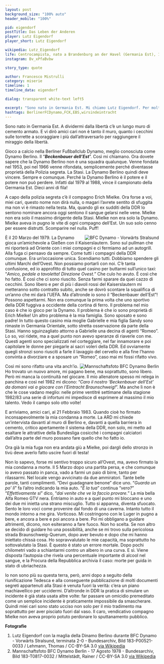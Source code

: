 ```yaml
---
layout: post
background_size: "100% auto"
header_mobile: "100%"

pid: eigendorf
postTitle: Das Leben der Anderen
player: Lutz Eigendorf
player_short: Lutz Eigendorf

wikipedia: Lutz_Eigendorf
life: Centrocampista, nato a Brandenburg an der Havel (Germania Est), 16 luglio 1956
instagram: Bv_xPfaBvbw

story_type: quote

author: Francesco Mistrulli
category: miserie
timeline: 1
timeline_data: eigendorf

dialog: transparent white-text left5

excerpt: "Sono nato in Germania Est. Mi chiamo Lutz Eigendorf. Per molti il “Beckenbauer dell’Est”. Gioco per la squadra della Stasi. La Dynamo Berlino."
hashtags: BerlinerFCDynamo,FCK,EBS,wirsindeintracht
---
```

Sono nato in Germania Est. A dividermi dalla libertà c’è un lungo muro di cemento armato. E vi dirò amici cari non è tanto il muro, quanto i cecchini sulle torrette a scoraggiare i più dall’attraversarlo per raggiungere il miraggio della libertà.  

Gioco a calcio nella Berliner Fußballclub Dynamo, meglio conosciuta come Dynamo Berlino. Il “**_Beckenbauer dell’Est_**”. Così mi chiamano. Ora dovete sapere che la Dynamo Berlino non è una squadra qualunque. Venne fondata nel 1953, poi nel 1966 venne rifondata, semplicemente perché diventasse proprietà della Polizia segreta. La Stasi. La Dynamo Berlino quindi deve vincere. Sempre e comunque. Perché la Dynamo Berlino è il potere e il potere non può perdere. Infatti dal 1979 al 1988, vince il campionato della Germania Est. Dieci anni di fila!  

A capo della polizia segreta c’è il compagno Erich Mielke. Ora forse a voi, miei cari, questo nome non dirà nulla, o magari l’avrete sentito di sfuggita ma non vi è rimasto nella testa. Ma, quando gli ex sudditi della DDR lo sentono nominare ancora oggi sentono il sangue gelarsi nelle vene. Mielke non era solo il massimo dirigente della Stasi. Mielke non era solo la Dynamo. Mielke aveva in pugno le vite di ogni compagno dell’Est. Un suo solo cenno per essere distrutti. Scomparire nel nulla. Puff!  

<img class="responsive-img border w100 margin-1em" src="{{site.baseurl}}/assets/pics/{{page.pid}}/dynamo_berliner.jpg" alt="BFC Dynamo - Vorwärts Stralsund" align="right">

È il 20 Marzo del 1979. La Dynamo gioca un’amichevole a Gießen con il Kaiserslautern. Sono sul pullman che mi riporterà ad Oriente con i miei compagni e ci fermiamo ad un autogrill. Alla fuga ci pensavo da sempre. Come tutti i compagni della DDR comunque. Era un’occasione unica. Scendiamo tutti. Dobbiamo spendere gli ultimi Marchi dell’Ovest. Non possiamo portarli con noi. C’è tanta confusione, ed io approfitto di tutto quel casino per buttarmi sull’unico taxi: “_Amico, pedale a tavoletta! Direzione Ovest._” Che culo ho avuto. È così che ho fatto. È così che ci sono riuscito. Senza farmi sparare da quei cazzo di cecchini. Sono libero e per di più i diavoli rossi del Kaiserslautern mi metteranno sotto contratto subito, anche se dovrò scontare la squalifica di un’anno che mi darà l’UEFA. Ma d’altronde io sono il “Beckenbauer dell’Est”! Possono aspettarmi. Non era comunque la prima volta che uno sportivo della DDR fuggiva a occidente della cortina di ferro. Il problema nel mio caso è che io gioco per la Dynamo. Il problema è che io sono proprietà di Erich Mielke! Un altro problema è la mia famiglia. Sono sposato e sono padre! In tutto questo casino mia moglie Gabrielle e mia figlia Sandy sono  rimaste in Germania Orientale, sotto stretta  osservazione da parte della Stasi. Hanno sguinzagliato attorno a Gabrielle una decina di agenti “Romeo”. Lo so, voi ridete, ma a quel punto non avevo speranze di riaverle con me. Questi agenti sono specializzati nel corteggiare, nel far innamorare e poi capitolare le donne per piegarle ai sacri voleri della DDR. Ed ovviamente quegli stronzi sono riusciti a farle il lavaggio del cervello e alla fine l’hanno convinta a divorziare e a sposare un “Romeo”, caso mai mi fossi rifatto vivo.  

<img class="responsive-img border w100 margin-1em" src="{{site.baseurl}}/assets/pics/{{page.pid}}/BFC_Dynamo_Berlin.jpg" alt="Mannschaftsfoto BFC Dynamo Berlin" align="right">

Così mi sono rifatto una vita anch’io. Ho trovato un nuovo amore, mi pagano bene, ma soprattutto, sono libero.
Però mi manca la continuità nel giocare. Il mio allenatore spesso mi relega in panchina e così nel 1982 mi dicono: “_Caro il nostro ‘Beckenbauer dell’Est’ da domani vai a giocare con l’Eintracht Braunschweig!_”. Ma anche lì non è che le cose vadano meglio: nelle prime ventitré settimane della stagione 1982/83 una serie di infortuni mi impedisce di esprimere al massimo il mio talento. Vedo il campo solo otto volte!  

E arriviamo, amici cari, al 21 Febbraio 1983. Quando cioè ho firmato inconsapevolmente la mia condanna a morte. La ARD mi chiede un’intervista davanti al muro di Berlino e, davanti a quella barriera in cemento, critico apertamente il sistema della DDR, non solo, mi metto ad esaltare le attrattive della Bundesliga cosicché i compagni calciatori dall’altra parte del muro possano fare quello che ho fatto io.  

Ora già la mia fuga non era andata giù a Mielke, poi dargli dello stronzo in tivù deve averlo fatto uscire fuori di testa!  

Non lo sapevo, forse mi sentivo troppo sicuro all’Ovest, ma, avevo firmato la mia condanna a morte.
Il 5 Marzo dopo una partita persa, e che comunque io avevo passato in panca, vado a farmi un paio di birre, tanto per rilassarmi. Nel locale vengo avvicinato da due ammiratori. Tante belle parole, tanti complimenti. “Devi guadagnare benone” dice uno. “_Guarda un po’ lì_” fa l’altro indicando la mia auto. “_È la tua_” continua “_vero?_” “_Effettivamente si_” dico, “_dai venite che ve la faccio provare._” La mia bella Alfa Romeo GTV nera. Entriamo in auto e a quel punto mi bloccano e uno dei due mi inietta una strano miscuglio. Tutto si appanna, diventa sfuocato. Sento le loro voci come provenire dal fondo di una caverna. Intanto tutto il mondo intorno a me gira. Vorticoso. Mi costringono con le Luger in pugno a bere, e ancora a bere e poi ancora a bere. Poi mi obbligano a guidare altrimenti, dicono, non esiteranno a fare fuoco. Non ho scelta. Se non altro se decido di guidare ho una possibilità, anche se mi trovo sulla pericolosa strada Braunschweig-Querum, dopo aver bevuto e dopo che mi hanno iniettato chissà cosa. Ho sopravvalutato le mie capacità, ma soprattutto ho sottovalutato la Stasi. È questo è stato un errore mortale. Dopo pochi chilometri vado a schiantarmi contro un albero in una curva. E sì. Viene disposta l’autopsia che rivela una percentuale importante di alcool nel sangue, e la Procura della Repubblica archivia il caso: morte per guida in stato di ubriachezza.  

Io non sono più su questa terra, però, anni dopo a seguito della riunificazione Tedesca e alla conseguente pubblicazione di molti documenti segreti appartenuti alla Stasi è venuta fuori la verità: c’era un piano machiavellico per uccidermi. D’altronde in DDR la pratica di simulare un incidente è già stata usata altre volte: far passare un omicidio premeditato come un semplice incidente è praticamente impossibile da smascherare.
Quindi miei cari sono stato ucciso non solo per il mio tradimento ma soprattutto per aver pisciato fuori dal vaso. Il caro, vendicativo compagno Mielke non aveva proprio potuto perdonare lo sputtanamento pubblico.

<div class="post-disclaimer">
    <b>Fotografie</b><br/>
    <ol>
    <li>Lutz Eigendorf con la maglia della Dinamo Berlino durante BFC Dynamo - Vorwärts Stralsund, terminata 2-0 - Bundesarchiv, Bild 183-P00521-0033 / Lehmann, Thomas / CC-BY-SA 3.0 <a href="https://it.wikipedia.org/wiki/Lutz_Eigendorf#/media/File:Bundesarchiv_Bild_183-P00521-0033,_BFC_Dynamo_-_Vorw%C3%A4rts_Stralsund_2-0.jpg" target="_blank">via Wikipedia</a></li>
    <li>Mannschaftsfoto BFC Dynamo Berlin - 17 Agosto 1978 - Bundesarchiv, Bild 183-T0817-0032 / Mittelstädt, Rainer / CC-BY-SA 3.0 <a href="https://commons.wikimedia.org/wiki/File:Bundesarchiv_Bild_183-T0817-0032,_Mannschaftsfoto_BFC_Dynamo_Berlin.jpg" target="_blank">via Wikipedia</a></li>
    </ol>
</div>




<script>


    var eigendorf=[
                    {
                        type:"birth",
                        category:"event",
                        timestamps:[new Date(1956,7-1,16)],
                        text:{
                            body:"Il 16 luglio 1956, nasce a Brandenburg an der Havel (Germania Est) Lutz Eigendorf",
                            link:null
                        }
                    },
                    {
                        type:"birth",
                        category:"event",
                        timestamps:[new Date(1983,3-1,7)],
                        text:{
                            body:"Alle 23.30 del 5 marzo 1983, il calciatore, a bordo della sua Alfa Romeo Alfetta GTV, si schiantò contro un albero e morì 34 ore dopo. L'autopsia rivelò che aveva una percentuale minima di alcool nel sangue e la Procura della Repubblica archiviò il caso per guida in stato di ubriachezza.<br/>Dopo la riunificazione tedesca, Heribert Schwan, autore del documentario <i>Tod der Verrater</i> (morte del traditore), sostenne che Eigendorf fu ucciso dalla Stasi in seguito al suo tradimento.",
                            link:null
                        }
                    },
                    {
                        type:"club",
                        category:"range",
                        timestamps:[1974,1979],
                        team:"Berliner FC Dynamo",
                        text:{
                            body:"Inizia la sua carriera nella Dynamo Berlino, dove gioca fino al 1979. In tutto colleziona 100 presenze e 7 realizzazioni.",
                            link:null
                        }
                    },
                    {
                        type:"club",
                        category:"range",
                        timestamps:[1980,1982],
                        team:"1. FC Kaiserslautern",
                        text:{
                            body:"Tra il 1980 e il 1982 gioca nel FC Kaiserslauterna, dove segna 7 reti in 53 partite.",
                            link:null
                        }
                    },
                    {
                        type:"club",
                        category:"range",
                        timestamps:[1982,1983],
                        team:"Eintracht Braunschweig",
                        text:{
                            body:"La sua carriera termina bruscamente mentre gioca nelle file dell'Eintracht Braunschweig, dove gioca solo 8 partite, segnando 2 reti.",
                            link:null
                        }
                    },
                    {
                        type:"national",
                        timestamps:[1978,1979],
                        team:"Germania Est",
                        apps:6,
                        goals:3
                    },
                ];
</script>
